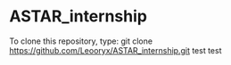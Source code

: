 # ASTAR_internship

To clone this repository, type: 
git clone https://github.com/Leooryx/ASTAR_internship.git
test
test
